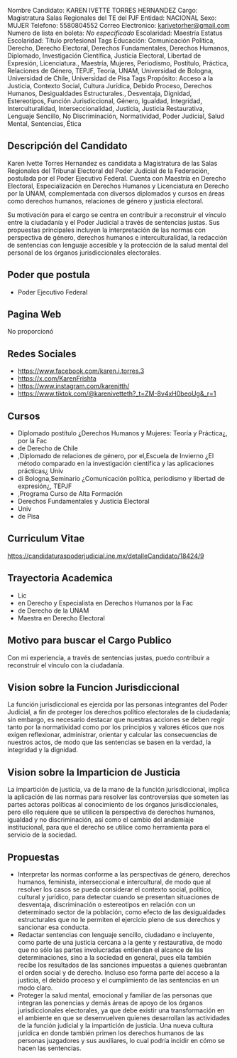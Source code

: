 Nombre Candidato: KAREN IVETTE TORRES HERNANDEZ
Cargo: Magistratura Salas Regionales del TE del PJF
Entidad: NACIONAL
Sexo: MUJER
Telefono: 5580804552
Correo Electronico: karivetorher@gmail.com
Numero de lista en boleta: *No especificado*
Escolaridad: Maestría
Estatus Escolaridad: Título profesional
Tags Educación: Comunicación Política, Derecho, Derecho Electoral, Derechos Fundamentales, Derechos Humanos, Diplomado, Investigación Científica, Justicia Electoral, Libertad de Expresión, Licenciatura., Maestría, Mujeres, Periodismo, Postítulo, Práctica, Relaciones de Género, TEPJF, Teoría, UNAM, Universidad de Bologna, Universidad de Chile, Universidad de Pisa
Tags Propósito: Acceso a la Justicia, Contexto Social, Cultura Jurídica, Debido Proceso, Derechos Humanos, Desigualdades Estructurales., Desventaja, Dignidad, Estereotipos, Función Jurisdiccional, Género, Igualdad, Integridad, Interculturalidad, Interseccionalidad, Justicia, Justicia Restaurativa, Lenguaje Sencillo, No Discriminación, Normatividad, Poder Judicial, Salud Mental, Sentencias, Ética


## Descripción del Candidato 

Karen Ivette Torres Hernandez es candidata a Magistratura de las Salas Regionales del Tribunal Electoral del Poder Judicial de la Federación, postulada por el Poder Ejecutivo Federal. Cuenta con Maestría en Derecho Electoral, Especialización en Derechos Humanos y Licenciatura en Derecho por la UNAM, complementada con diversos diplomados y cursos en áreas como derechos humanos, relaciones de género y justicia electoral.

Su motivación para el cargo se centra en contribuir a reconstruir el vínculo entre la ciudadanía y el Poder Judicial a través de sentencias justas. Sus propuestas principales incluyen la interpretación de las normas con perspectiva de género, derechos humanos e interculturalidad, la redacción de sentencias con lenguaje accesible y la protección de la salud mental del personal de los órganos jurisdiccionales electorales.


## Poder que postula

- Poder Ejecutivo Federal


## Pagina Web

No proporcionó


## Redes Sociales

- https://www.facebook.com/karen.i.torres.3
- https://x.com/KarenFrishta
- https://www.instagram.com/karenitth/
- https://www.tiktok.com/@karenivetteth?_t=ZM-8v4xH0beoUg&_r=1


## Cursos

- Diplomado postítulo ¿Derechos Humanos y Mujeres: Teoría y Práctica¿, por la Fac
- de Derecho de Chile
- ,Diplomado de relaciones de género, por el,Escuela de Invierno ¿El método comparado en la investigación científica y las aplicaciones prácticas¿ Univ
- di Bologna,Seminario ¿Comunicación política, periodismo y libertad de expresión¿, TEPJF
- ,Programa Curso de Alta Formación
- Derechos Fundamentales y Justicia Electoral
- Univ
- de Pisa


## Curriculum Vitae

https://candidaturaspoderjudicial.ine.mx/detalleCandidato/18424/9


## Trayectoria Academica

- Lic
- en Derecho y Especialista en Derechos Humanos por la Fac
- de Derecho de la UNAM
- Maestra en Derecho Electoral


## Motivo para buscar el Cargo Publico

Con mi experiencia, a través de sentencias justas, puedo contribuir a reconstruir el vínculo con la ciudadanía.


## Vision sobre la Funcion Jurisdiccional

La función jurisdiccional es ejercida por las personas integrantes del Poder Judicial, a fin de proteger los derechos político electorales de la ciudadanía; sin embargo, es necesario destacar que nuestras acciones se deben regir tanto por la normatividad como por los principios y valores éticos que nos exigen reflexionar, administrar, orientar y calcular las consecuencias de nuestros actos, de modo que las sentencias se basen en la verdad, la integridad y la dignidad.


## Vision sobre la Imparticion de Justicia

La impartición de justicia, va de la mano de la función jurisdiccional, implica la aplicación de las normas para resolver las controversias que someten las partes actoras políticas al conocimiento de los órganos jurisdiccionales, pero ello requiere que se utilicen la perspectiva de derechos humanos, igualdad y no discriminación, así como el cambio del andamiaje institucional, para que el derecho se utilice como herramienta para el servicio de la sociedad.


## Propuestas

- Interpretar las normas conforme a las perspectivas de género, derechos humanos, feminista, interseccional e intercultural, de modo que al resolver los casos se pueda considerar el contexto social, político, cultural y jurídico, para detectar cuando se presentan situaciones de desventaja, discriminación o estereotipos en relación con un determinado sector de la población, como efecto de las desigualdades estructurales que no le permiten el ejercicio pleno de sus derechos y sancionar esa conducta.
- Redactar sentencias con lenguaje sencillo, ciudadano e incluyente, como parte de una justicia cercana a la gente y restaurativa, de modo que no sólo las partes involucradas entiendan el alcance de las determinaciones, sino a la sociedad en general, pues ella también recibe los resultados de las sanciones impuestas a quienes quebrantan el orden social y de derecho. Incluso eso forma parte del acceso a la justicia, el debido proceso y el cumplimiento de las sentencias en un modo claro.
- Proteger la salud mental, emocional y familiar de las personas que integran las ponencias y demás áreas de apoyo de los órganos jurisdiccionales electorales, ya que debe existir una transformación en el ambiente en que se desenvuelven quienes desarrollan las actividades de la función judicial y la impartición de justicia. Una nueva cultura jurídica en donde también primen los derechos humanos de las personas juzgadores y sus auxiliares, lo cual podría incidir en cómo se hacen las sentencias.

